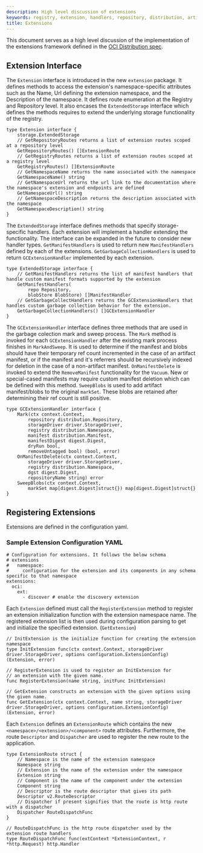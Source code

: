 ```yaml
---
description: High level discussion of extensions
keywords: registry, extension, handlers, repository, distribution, artifacts
title: Extensions
---
```


This document serves as a high level discussion of the implementation of the extensions framework defined in the [OCI Distribution spec](https://github.com/opencontainers/distribution-spec/tree/main/extensions).

## Extension Interface

The `Extension` interface is introduced in the new `extension` package. It defines methods to access the extension's namespace-specific attributes such as the Name, Url defining the extension namespace, and the Description of the namespace. It defines route enumeration at the Registry and Repository level. It also encases the `ExtendedStorage` interface which defines the methods requires to extend the underlying storage functionality of the registry. 

```
type Extension interface {
	storage.ExtendedStorage
	// GetRepositoryRoutes returns a list of extension routes scoped at a repository level
	GetRepositoryRoutes() []ExtensionRoute
	// GetRegistryRoutes returns a list of extension routes scoped at a registry level
	GetRegistryRoutes() []ExtensionRoute
	// GetNamespaceName returns the name associated with the namespace
	GetNamespaceName() string
	// GetNamespaceUrl returns the url link to the documentation where the namespace's extension and endpoints are defined
	GetNamespaceUrl() string
	// GetNamespaceDescription returns the description associated with the namespace
	GetNamespaceDescription() string
}
```

The `ExtendedStorage` interface defines methods that specify storage-specific handlers. Each extension will implement a handler extending the functionality. The interface can be expanded in the future to consider new handler types.
`GetManifestHandlers` is used to return new `ManifestHandlers` defined by each of the extensions.
`GetGarbageCollectionHandlers` is used to return `GCExtensionHandler` implemented by each extension.

```
type ExtendedStorage interface {
	// GetManifestHandlers returns the list of manifest handlers that handle custom manifest formats supported by the extension
	GetManifestHandlers(
		repo Repository,
		blobStore BlobStore) []ManifestHandler
    // GetGarbageCollectHandlers returns the GCExtensionHandlers that handles custom garbage collection behavior for the extension.
	GetGarbageCollectionHandlers() []GCExtensionHandler
}
```

The `GCExtensionHandler` interface defines three methods that are used in the garbage colection mark and sweep process. The `Mark` method is invoked for each `GCExtensionHandler` after the existing mark process finishes in `MarkAndSweep`. It is used to determine if the manifest and blobs should have their temporary ref count incremented in the case of an artifact manifest, or if the manifest and it's referrers should be recursively indexed for deletion in the case of a non-artifact manifest. `OnManifestDelete` is invoked to extend the `RemoveManifest` functionality for the `Vacuum`. New or special-cased manifests may require custom manifest deletion which can be defined with this method. `SweepBlobs` is used to add artifact manifest/blobs to the original `markSet`. These blobs are retained after determining their ref count is still positive. 

```
type GCExtensionHandler interface {
	Mark(ctx context.Context,
		repository distribution.Repository,
		storageDriver driver.StorageDriver,
		registry distribution.Namespace,
		manifest distribution.Manifest,
		manifestDigest digest.Digest,
		dryRun bool,
		removeUntagged bool) (bool, error)
	OnManifestDelete(ctx context.Context,
		storageDriver driver.StorageDriver,
		registry distribution.Namespace,
		dgst digest.Digest,
		repositoryName string) error
	SweepBlobs(ctx context.Context,
		markSet map[digest.Digest]struct{}) map[digest.Digest]struct{}
}
```

## Registering Extensions

Extensions are defined in the configuration yaml. 

### Sample Extension Configuration YAML
```
# Configuration for extensions. It follows the below schema
# extensions
#   namespace:
#     configuration for the extension and its components in any schema specific to that namespace
extensions:
  oci: 
    ext:
      - discover # enable the discovery extension
```

Each `Extension` defined must call the `RegisterExtension` method to register an extension initialization function with the extension namespace name. The registered extension list is then used during configuration parsing to get and initialize the specified extension. (`GetExtension`)

```
// InitExtension is the initialize function for creating the extension namespace
type InitExtension func(ctx context.Context, storageDriver driver.StorageDriver, options configuration.ExtensionConfig) (Extension, error)

// RegisterExtension is used to register an InitExtension for
// an extension with the given name.
func RegisterExtension(name string, initFunc InitExtension)

// GetExtension constructs an extension with the given options using the given name.
func GetExtension(ctx context.Context, name string, storageDriver driver.StorageDriver, options configuration.ExtensionConfig) (Extension, error)
```

Each `Extension` defines an `ExtensionRoute` which contains the new `<namespace>/<extension>/<component>` route attributes. Furthermore, the route `Descriptor` and `Dispatcher` are used to register the new route to the application. 

```
type ExtensionRoute struct {
	// Namespace is the name of the extension namespace
	Namespace string
	// Extension is the name of the extension under the namespace
	Extension string
	// Component is the name of the component under the extension
	Component string
	// Descriptor is the route descriptor that gives its path
	Descriptor v2.RouteDescriptor
	// Dispatcher if present signifies that the route is http route with a dispatcher
	Dispatcher RouteDispatchFunc
}

// RouteDispatchFunc is the http route dispatcher used by the extension route handlers
type RouteDispatchFunc func(extContext *ExtensionContext, r *http.Request) http.Handler
```




